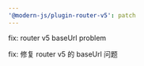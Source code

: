 ```yaml
---
'@modern-js/plugin-router-v5': patch
---
```


fix: router v5 baseUrl problem

fix: 修复 router v5 的 baseUrl 问题
